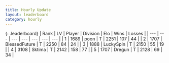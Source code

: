 ```yaml
---
title: Hourly Update
layout: leaderboard
category: hourly
---
```


{: .leaderboard}
| Rank | LV | Player | Division | Elo | Wins | Losses |
| --- | --- | --- | --- | --- | --- | --- |
| <span data-change="0">1</span> | 1689 | <span title="ID: 540690">poon</span> | T | <span data-change="0">2251</span> | <span data-change="0">107</span> | <span data-change="0">44</span> |
| <span data-change="0">2</span> | 1707 | <span title="ID: 692745">BlessedFuture</span> | T | <span data-change="0">2250</span> | <span data-change="0">84</span> | <span data-change="0">24</span> |
| <span data-change="0">3</span> | 1888 | <span title="ID: 498412">LuckySpin</span> | T | <span data-change="0">2150</span> | <span data-change="0">55</span> | <span data-change="0">19</span> |
| <span data-change="0">4</span> | 3108 | <span title="ID: 353063">Sktima</span> | T | <span data-change="0">2142</span> | <span data-change="0">158</span> | <span data-change="0">77</span> |
| <span data-change="0">5</span> | 1707 | <span title="ID: 337810">Dregun</span> | T | <span data-change="0">2128</span> | <span data-change="0">69</span> | <span data-change="0">34</span> |